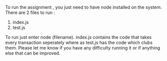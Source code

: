 To run the assignment , you just need to have node installed on the system.
There are 2 files to run : 
1. index.js
2. test.js

To run just enter node (filename).
index.js contains the code that takes every transaction seperately where as test.js has the code which clubs them.
Please let me know if you have any difficulty running it or if anything else that can be improved.



